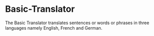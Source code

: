 # Basic-Translator
The Basic Translator translates sentences or words or phrases in three languages namely English, French and German.
